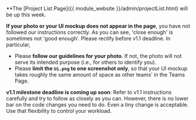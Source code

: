 **The [Project List Page]({{ module_website }}/admin/projectList.html) will be up this week.

**If your photo or your UI mockup does not appear in the page**, you have not followed our instructions correctly. As you can see, 'close enough' is sometimes not 'good enough'. Please rectify before v1.1 deadline. In particular,
  * Please **follow our guidelines for your photo**. If not, the photo will not serve its intended purpose (i.e., for others to identify you).
  * Please **limit the `Ui.png` to one screenshot only**, so that your UI mockup takes roughly the same amount of space as other teams' in the Teams Page.

**v1.1 milestone deadline is coming up soon**: Refer to v1.1 instructions carefully and try to follow as closely as you can. However, there is no lower bar on the code changes you need to do. Even a tiny change is acceptable. Use that flexibility to control your workload.